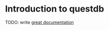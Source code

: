 # Introduction to questdb

TODO: write [great documentation](http://jacobian.org/writing/what-to-write/)
